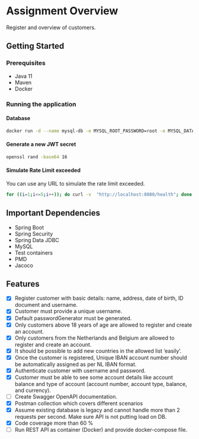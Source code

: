 # Assignment Overview

Register and overview of customers.

## Getting Started

### Prerequisites

* Java 11
* Maven
* Docker

### Running the application

#### Database

```bash
docker run -d --name mysql-db -e MYSQL_ROOT_PASSWORD=root -e MYSQL_DATABASE=customers -e MYSQL_USER=customer -e MYSQL_PASSWORD=customer -p 3306:3306 mysql:8.4
```

#### Generate a new JWT secret

```bash
openssl rand -base64 16
```

#### Simulate Rate Limit exceeded

You can use any URL to simulate the rate limit exceeded.

```bash
for ((i=1;i<=5;i++)); do curl -v  "http://localhost:8080/health"; done
```

## Important Dependencies

* Spring Boot
* Spring Security
* Spring Data JDBC
* MySQL
* Test containers
* PMD
* Jacoco

## Features

- [X] Register customer with basic details: name, address, date of birth, ID document and username.
- [X] Customer must provide a unique username.
- [X] Default passwordGenerator must be generated.
- [X] Only customers above 18 years of age are allowed to register and create an account.
- [X] Only customers from the Netherlands and Belgium are allowed to register and create an account.
- [X] It should be possible to add new countries in the allowed list ‘easily’.
- [X] Once the customer is registered, Unique IBAN account number should be automatically assigned as per NL IBAN format.
- [X] Authenticate customer with username and password.
- [X] Customer must be able to see some account details like account balance and type of account (account number, account type, balance, and currency).
- [ ] Create Swagger OpenAPI documentation.
- [X] Postman collection which covers different scenarios
- [X] Assume existing database is legacy and cannot handle more than 2 requests per second. Make sure API is not putting load on DB.
- [X] Code coverage more than 60 %
- [ ] Run REST API as container (Docker) and provide docker-compose file.
